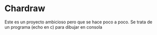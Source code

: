 # Chardraw
Este es un proyecto ambicioso pero que se hace poco a poco. Se trata de un programa (echo en c) para dibujar en consola
